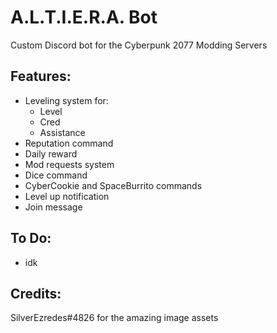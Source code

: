 # A.L.T.I.E.R.A. Bot
Custom Discord bot for the Cyberpunk 2077 Modding Servers

## Features:
 - Leveling system for:
   - Level
   - Cred
   - Assistance
 - Reputation command
 - Daily reward
 - Mod requests system
 - Dice command
 - CyberCookie and SpaceBurrito commands
 - Level up notification
 - Join message

## To Do:
 - idk

## Credits:
SilverEzredes#4826 for the amazing image assets
